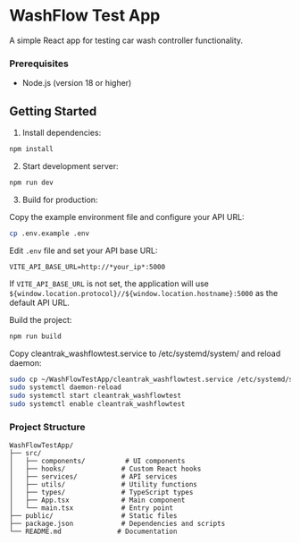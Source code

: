 # WashFlow Test App

A simple React app for testing car wash controller functionality.

### Prerequisites

- Node.js (version 18 or higher)

## Getting Started

1. Install dependencies:

```bash
npm install
```

2. Start development server:

```bash
npm run dev
```

3. Build for production:

Copy the example environment file and configure your API URL:

```bash
cp .env.example .env
```

Edit `.env` file and set your API base URL:

```env
VITE_API_BASE_URL=http://*your_ip*:5000
```

If `VITE_API_BASE_URL` is not set, the application will use `${window.location.protocol}//${window.location.hostname}:5000` as the default API URL.

Build the project:

```bash
npm run build
```

Copy cleantrak_washflowtest.service to /etc/systemd/system/ and reload daemon:

```bash
sudo cp ~/WashFlowTestApp/cleantrak_washflowtest.service /etc/systemd/system/
sudo systemctl daemon-reload
sudo systemctl start cleantrak_washflowtest
sudo systemctl enable cleantrak_washflowtest
```


### Project Structure

```
WashFlowTestApp/
├── src/
│   ├── components/          # UI components
│   ├── hooks/              # Custom React hooks
│   ├── services/           # API services
│   ├── utils/              # Utility functions
│   ├── types/              # TypeScript types
│   ├── App.tsx             # Main component
│   └── main.tsx            # Entry point
├── public/                 # Static files
├── package.json            # Dependencies and scripts
└── README.md              # Documentation
```
